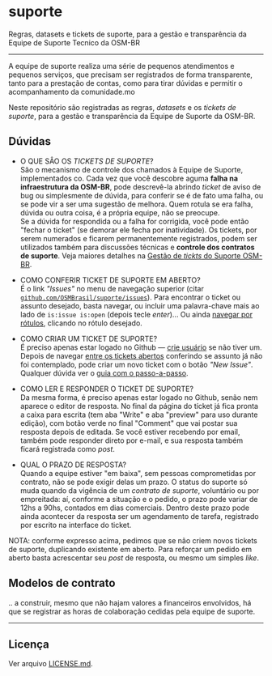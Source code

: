 # suporte
Regras, datasets e tickets de suporte, para a gestão e transparência da Equipe de Suporte Tecnico da OSM-BR

-----

A equipe de suporte realiza uma série de pequenos atendimentos e pequenos serviços, que precisam ser registrados de forma transparente, tanto para a prestação de contas, como para tirar dúvidas e permitir o acompanhamento da comunidade.mo  

Neste repositório são registradas as regras, *datasets* e os _tickets de suporte_, para a gestão e transparência da Equipe de Suporte da OSM-BR.

## Dúvidas

* O QUE SÂO OS _TICKETS DE SUPORTE_?<br/> São o mecanismo de controle dos chamados à Equipe de Suporte, implementados co. Cada vez que você descobre aguma **falha na infraestrutura da OSM-BR**, pode descrevê-la abrindo *ticket* de aviso de bug ou simplesmente de dúvida, para conferir se é de fato uma falha, ou se pode vir a ser uma sugestão de melhora. Quem rotula se era falha, dúvida ou outra coisa, é a própria equipe, não se preocupe. <br/>Se a dúvida for respondida ou a falha for corrigida, você pode então "fechar o ticket" (se demorar ele fecha por inatividade). Os tickets, por serem numerados e ficarem permanentemente registrados, podem ser utilizados também para discussões técnicas e **controle dos contratos de suporte**. Veja maiores detalhes na [Gestão de _tickts_ do Suporte OSM-BR](docs/tickets.md).

* COMO CONFERIR TICKET DE SUPORTE EM ABERTO?<br/> É o link *"Issues"* no menu de navegação superior (citar [`github.com/OSMBrasil/suporte/issues`](https://github.com/OSMBrasil/suporte/issues)). Para encontrar o ticket ou assunto desejado, basta navegar, ou incluir uma palavra-chave mais ao lado de `is:issue is:open` (depois tecle *enter*)...  Ou ainda [navegar por rótulos](https://github.com/OSMBrasil/suporte/labels), clicando no rótulo desejado.

* COMO CRIAR UM TICKET DE SUPORTE?<br/> É preciso apenas estar logado no Github &mdash; [crie usuário](https://github.com/join) se não tiver um. Depois de navegar [entre os tickets abertos](https://github.com/OSMBrasil/suporte/issues) conferindo se assunto já não foi contemplado, pode criar um novo ticket com o botão *"New Issue"*. Qualquer dúvida ver o [guia com o passo-a-passo](https://help.github.com/articles/creating-an-issue/).

* COMO LER E RESPONDER O TICKET DE SUPORTE?<br/> Da mesma forma,  é preciso apenas estar logado no Github, senão nem aparece o editor de resposta. No final da página do tícket já fica pronta a caixa para escrita (tem aba "Write" e aba "preview" para uso durante edição), com botão verde no final  "Comment" que vai postar sua resposta depois de editada. Se você estiver recebendo por email, também pode responder direto por e-mail, e sua resposta também ficará registrada como *post*.

* QUAL O PRAZO DE RESPOSTA?<br/> Quando a equipe estiver "em baixa", sem pessoas comprometidas por contrato, não se pode exigir delas um prazo. O status do suporte só muda quando da vigência de um *contrato de suporte*, voluntário ou por empreitada: aí, conforme a situação e o pedido, o prazo pode variar de 12hs a 90hs, contados em dias comerciais. Dentro deste prazo pode ainda acontecer da resposta ser um agendamento de tarefa, registrado por escrito na interface do ticket.

NOTA: conforme expresso acima, pedimos que se não criem novos tickets de suporte, duplicando existente em aberto. Para reforçar um pedido em aberto basta acrescentar seu *post* de resposta, ou mesmo um simples *like*.

## Modelos de contrato

.. a construir, mesmo que não hajam valores a financeiros envolvidos, há que se registrar as horas de colaboração cedidas pela equipe de suporte.

-----

## Licença

Ver arquivo [LICENSE.md](LICENSE.md).
